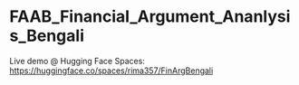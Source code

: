 # FAAB_Financial_Argument_Ananlysis_Bengali
Live demo @ Hugging Face Spaces: https://huggingface.co/spaces/rima357/FinArgBengali
